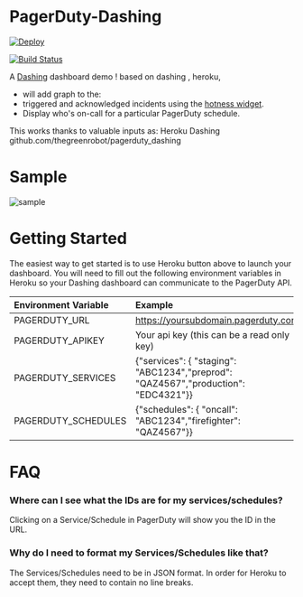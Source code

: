 PagerDuty-Dashing
=================

[![Deploy](https://www.herokucdn.com/deploy/button.png)](https://heroku.com/deploy?template=https://github.com/infchg/infr)

[![Build Status](https://travis-ci.org/infchg/infr.svg?branch=master)](https://travis-ci.org/infchg/infr)

A [Dashing][dashing] dashboard demo !  based on dashing , heroku, 

* will add graph to the:
* triggered and acknowledged incidents using the [hotness widget][hotness].
* Display who's on-call for a particular PagerDuty schedule.

This works thanks to valuable inputs as: Heroku Dashing github.com/thegreenrobot/pagerduty_dashing

Sample
=======
![sample](https://f36b09034ab1a72dbb54-bd0fd07e24ed988eda39807e960a82e7.ssl.cf1.rackcdn.com/TinyGrab%20Screen%20Shot%2011-2-14%2012.33.18%20AM.png.jpg)

Getting Started
===============

The easiest way to get started is to use Heroku button above to launch your dashboard. You will need to fill out the following environment variables in Heroku so your Dashing dashboard can communicate to the PagerDuty API.

| Environment Variable | Example |
| :----------------- |:-----------------|
| PAGERDUTY_URL | https://yoursubdomain.pagerduty.com |
| PAGERDUTY_APIKEY | Your api key (this can be a read only key) |
| PAGERDUTY_SERVICES | {"services": { "staging": "ABC1234","preprod": "QAZ4567","production": "EDC4321"}} |
| PAGERDUTY_SCHEDULES | {"schedules": { "oncall": "ABC1234","firefighter": "QAZ4567"}} | 

FAQ
====
### Where can I see what the IDs are for my services/schedules?
Clicking on a Service/Schedule in PagerDuty will show you the ID in the URL.

### Why do I need to format my Services/Schedules like that?
The Services/Schedules need to be in JSON format.  In order for Heroku to accept them, they need to contain no line breaks.

[dashing]: http://shopify.github.io/dashing/
[hotness]: https://github.com/gottfrois/dashing-hotness
